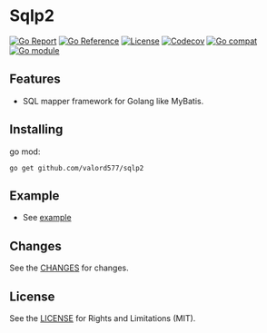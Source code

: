 Sqlp2
======

[![Go Report](https://goreportcard.com/badge/github.com/valord577/sqlp2)](https://goreportcard.com/report/github.com/valord577/sqlp2)
[![Go Reference](https://pkg.go.dev/badge/github.com/valord577/sqlp2.svg)](https://pkg.go.dev/github.com/valord577/sqlp2)
[![License](https://img.shields.io/github/license/valord577/sqlp2)](LICENSE)
[![Codecov](https://codecov.io/gh/valord577/sqlp2/graph/badge.svg?token=NT8U50QNIC)](https://codecov.io/gh/valord577/sqlp2)
[![Go compat](https://img.shields.io/github/go-mod/go-version/valord577/sqlp2?label=compatibility)](#)
[![Go module](https://badge.fury.io/go/github.com%2Fvalord577%2Fsqlp2.svg)](https://badge.fury.io/go/github.com%2Fvalord577%2Fsqlp2)

Features
------

- SQL mapper framework for Golang like MyBatis.

Installing
------

go mod:

```shell
go get github.com/valord577/sqlp2
```

Example
------

- See [example](example)

Changes
------

See the [CHANGES](CHANGE.md) for changes.

License
------

See the [LICENSE](LICENSE) for Rights and Limitations (MIT).
